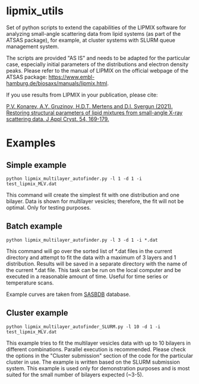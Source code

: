 # lipmix_utils

Set of python scripts to extend the capabilities of the LIPMIX software for analyzing small-angle scattering data from lipid systems (as part of the ATSAS package), for example, at cluster systems with SLURM queue management system. 

The scripts are provided "AS IS" and needs to be adapted for the particular case, especially initial parameters of the distributions and electron density peaks. Please refer to the manual of LIPMIX on the official webpage of the ATSAS package: https://www.embl-hamburg.de/biosaxs/manuals/lipmix.html.

If you use results from LIPMIX in your publication, please cite:

[P.V. Konarev, A.Y. Gruzinov, H.D.T. Mertens and D.I. Svergun (2021). Restoring structural parameters of lipid mixtures from small-angle X-ray scattering data. J Appl Cryst. 54, 169-179.](https://journals.iucr.org/j/issues/2021/01/00/fs5188/fs5188.pdf)

# Examples

## Simple example

```
python lipmix_multilayer_autofinder.py -l 1 -d 1 -i test_lipmix_MLV.dat
```

This command will create the simplest fit with one distribution and one bilayer. Data is shown for multilayer vesicles; therefore, the fit will not be optimal. Only for testing purposes.

## Batch example
```
python lipmix_multilayer_autofinder.py -l 3 -d 1 -i *.dat
```
This command will go over the sorted list of *.dat files in the current directory and attempt to fit the data with a maximum of 3 layers and 1 distribution. Results will be saved in a separate directory with the name of the current *.dat file. This task can be run on the local computer and be executed in a reasonable amount of time. Useful for time series or temperature scans.

Example curves are taken from [SASBDB](https://www.sasbdb.org/project/776/) database.

## Cluster example
```
python lipmix_multilayer_autofinder_SLURM.py -l 10 -d 1 -i test_lipmix_MLV.dat
```

This example tries to fit the multilayer vesicles data with up to 10 bilayers in different combinations. Parallel execution is recommended.
Please check the options in the "Cluster submission" section of the code for the particular cluster in use. The example is written based on the SLURM submission system. This example is used only for demonstration purposes and is most suited for the small number of bilayers expected (~3-5).
